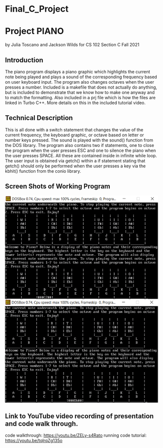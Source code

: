 # Final_C_Project
# Project PIANO
by Julia Toscano and Jackson Wilds
for CS 102 Section C Fall 2021

## Introduction
The piano program displays a piano graphic which highlights the current note being played and plays a sound of the corresponding frequency based on user keyboard input. The program also changes octaves when the user presses a number. Included is a makefile that does not actually do anything, but is included to demonstrate that we know how to make one anyway and to match the formatting. Also included in a prj file which is how the files are linked in Turbo C++. More details on this in the included tutorial video.

## Technical Description
This is all done with a switch statement that changes the value of the current frequency, the keyboard graphic, or octave based on letter or number keys pressed. The sound is played with the sound() function from the DOS library. The program also contains two if statements, one to close the program when the user presses ESC and one to silence the piano when the user presses SPACE. All these are contained inside in infinite while loop. The user input is obtained via getch() within a if statement stating that getch() should only be performed when the user presses a key via the kbhit() function from the conio library.

## Screen Shots of Working Program

![Example image](./images/code_demo.png)
![Example image](./images/code_demo2.png)

## Link to YouTube video recording of presentation and code walk through.
code walkthrough: https://youtu.be/ZELy-s4Rato
running code tutorial: https://youtu.be/tqlrqZg135o
